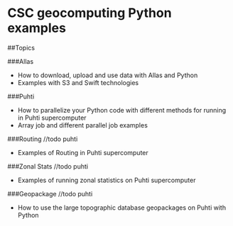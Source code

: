 # CSC geocomputing Python examples

##Topics

###Allas
* How to download, upload and use data with Allas and Python
* Examples with S3 and Swift technologies

###Puhti
* How to parallelize your Python code with different methods for running in Puhti supercomputer
* Array job and different parallel job examples

###Routing //todo puhti
* Examples of Routing in Puhti supercomputer

###Zonal Stats //todo puhti
* Examples of running zonal statistics on Puhti supercomputer

###Geopackage //todo puhti
* How to use the large topographic database geopackages on Puhti with Python